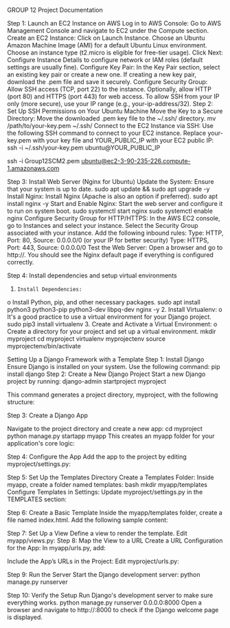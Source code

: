 GROUP 12 Project Documentation


Step 1: Launch an EC2 Instance on AWS
Log in to AWS Console:
Go to AWS Management Console and navigate to EC2 under the Compute section.
Create an EC2 Instance:
Click on Launch Instance.
Choose an Ubuntu Amazon Machine Image (AMI) for a default Ubuntu Linux environment.
Choose an instance type (t2.micro is eligible for free-tier usage).
Click Next: Configure Instance Details to configure network or IAM roles (default settings are usually fine).
Configure Key Pair:
In the Key Pair section, select an existing key pair or create a new one.
If creating a new key pair, download the .pem file and save it securely.
Configure Security Group:
Allow SSH access (TCP, port 22) to the instance.
Optionally, allow HTTP (port 80) and HTTPS (port 443) for web access.
To allow SSH from your IP only (more secure), use your IP range (e.g., your-ip-address/32).
Step 2: Set Up SSH Permissions on Your Ubuntu Machine
Move the Key to a Secure Directory:
Move the downloaded .pem key file to the ~/.ssh/ directory.
mv /path/to/your-key.pem ~/.ssh/
Connect to the EC2 Instance via SSH:
Use the following SSH command to connect to your EC2 instance. Replace your-key.pem with your key file and YOUR_PUBLIC_IP with your EC2 public IP:
ssh -i ~/.ssh/your-key.pem ubuntu@YOUR_PUBLIC_IP

 ssh -i Group12SCM2.pem ubuntu@ec2-3-90-235-226.compute-1.amazonaws.com
 

Step 3: Install Web Server (Nginx for Ubuntu)
Update the System:
Ensure that your system is up to date.
sudo apt update && sudo apt upgrade -y
Install Nginx:
Install Nginx (Apache is also an option if preferred).
sudo apt install nginx -y
Start and Enable Nginx:
Start the web server and configure it to run on system boot.
sudo systemctl start nginx
sudo systemctl enable nginx
Configure Security Group for HTTP/HTTPS:
In the AWS EC2 console, go to Instances and select your instance.
Select the Security Group associated with your instance.
Add the following inbound rules:
Type: HTTP, Port: 80, Source: 0.0.0.0/0 (or your IP for better security)
Type: HTTPS, Port: 443, Source: 0.0.0.0/0
Test the Web Server:
Open a browser and go to http://<EC2-public-IPv4-address>.
You should see the Nginx default page if everything is configured correctly.

Step 4: Install dependencies and setup virtual environments
1.     Install Dependencies:
o   Install Python, pip, and other necessary packages.
sudo apt install python3 python3-pip python3-dev libpq-dev nginx -y
2.     Install Virtualenv:
o   It's a good practice to use a virtual environment for your Django project.
sudo pip3 install virtualenv
3.     Create and Activate a Virtual Environment:
o   Create a directory for your project and set up a virtual environment.
mkdir myproject
cd myproject
virtualenv myprojectenv
source myprojectenv/bin/activate


Setting Up a Django Framework with a Template
Step 1: Install Django
Ensure Django is installed on your system. Use the following command:
pip install django
Step 2: Create a New Django Project
Start a new Django project by running:
django-admin startproject myproject

This command generates a project directory, myproject, with the following structure:

Step 3: Create a Django App


Navigate to the project directory and create a new app:
cd myproject
python manage.py startapp myapp
This creates an myapp folder for your application's core logic:


Step 4: Configure the App
Add the app to the project by editing myproject/settings.py:



Step 5: Set Up the Templates Directory
Create a Templates Folder: Inside myapp, create a folder named templates:
bash
mkdir myapp/templates
Configure Templates in Settings: Update myproject/settings.py in the TEMPLATES section:


Step 6: Create a Basic Template
Inside the myapp/templates folder, create a file named index.html.
Add the following sample content:


Step 7: Set Up a View
Define a view to render the template. Edit myapp/views.py:
Step 
8: Map the View to a URL
Create a URL Configuration for the App: In myapp/urls.py, add:

Include the App’s URLs in the Project: Edit myproject/urls.py:

Step 9: Run the Server
Start the Django development server:
python manage.py runserver




Step 10: Verify the Setup
 Run Django's development server to make sure everything works.
python manage.py runserver 0.0.0.0:8000
 Open a browser and navigate to http://<EC2-public-IP>:8000 to check if the Django welcome page is displayed.


